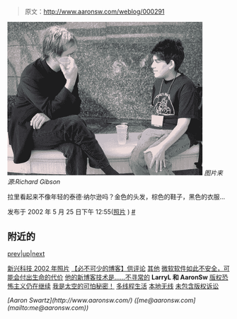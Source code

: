 # 

> 原文：<http://www.aaronsw.com/weblog/000291>

[![](img/fcc24b405cc96476fc67309c6c4f04dd.png)](http://www.aaronsw.com/2002/DSCN5566) 
*图片来源:Richard Gibson*

拉里看起来不像年轻的泰德·纳尔逊吗？金色的头发，棕色的鞋子，黑色的衣服…

发布于 2002 年 5 月 25 日下午 12:55([照片](cat_photos) ) [#](000291)

## 附近的

[prev](000287 "His New Weblogging Technique is… Unusual")|[up](./)|[next](000292 "Copyright Terrorism Continues")

[新兴科技 2002 年照片](000279)
[【必不可少的博客】供评论](000283)
[其他](000284)
[微软软件如此不安全，可能会付出生命的代价](000285)
[他的新博客技术是……不寻常的](000287)
**LarryL 和 AaronSw**
[版权恐怖主义仍在继续](000292)
[我是太空的可怕秘密！](000293)
[多线程生活](000296)
[本地无线](000297)
[未包含版权诉讼](000298)

<address>[Aaron Swartz](http://www.aaronsw.com/) ([me@aaronsw.com](mailto:me@aaronsw.com))</address>
